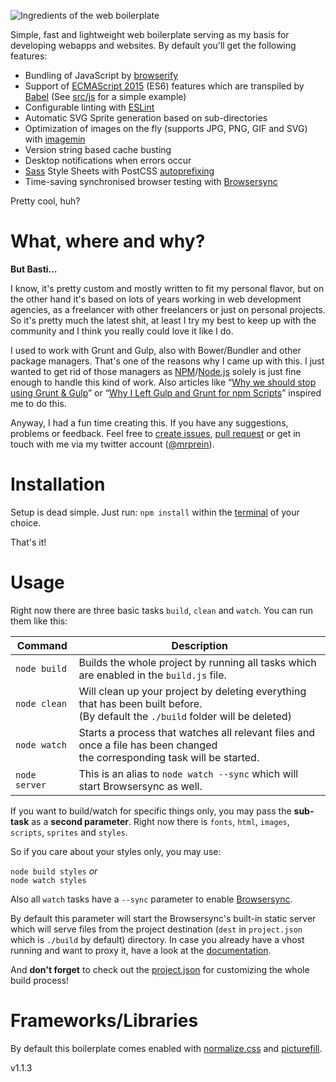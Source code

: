 ![Ingredients of the web boilerplate](https://mzdr.github.io/web-boilerplate/ingredients.png)

Simple, fast and lightweight web boilerplate serving as my basis for developing webapps and websites. By default you'll get the following features:

- Bundling of JavaScript by [browserify](http://browserify.org/)
- Support of [ECMAScript 2015](http://www.ecma-international.org/publications/standards/Ecma-262.htm) (ES6) features which are transpiled by [Babel](https://babeljs.io/) (See [src/js](src/js) for a simple example)
- Configurable linting with [ESLint](http://eslint.org/docs/user-guide/configuring)
- Automatic SVG Sprite generation based on sub-directories
- Optimization of images on the fly (supports JPG, PNG, GIF and SVG) with [imagemin](https://github.com/imagemin/imagemin)
- Version string based cache busting
- Desktop notifications when errors occur
- [Sass](http://sass-lang.com/) Style Sheets with PostCSS [autoprefixing](https://github.com/postcss/autoprefixer)
- Time-saving synchronised browser testing with [Browsersync](https://www.browsersync.io/)

Pretty cool, huh?

# What, where and why?

**But Basti…**

I know, it's pretty custom and mostly written to fit my personal flavor, but on the other hand it's based on lots of years working in web development agencies, as a freelancer with other freelancers or just on personal projects. So it's pretty much the latest shit, at least I try my best to keep up with the community and I think you really could love it like I do.

I used to work with Grunt and Gulp, also with Bower/Bundler and other package managers. That's one of the reasons why I came up with this. I just wanted to get rid of those managers as [NPM](https://www.npmjs.com/)/[Node.js](https://nodejs.org/) solely is just fine enough to handle this kind of work. Also articles like “[Why we should stop using Grunt & Gulp](http://blog.keithcirkel.co.uk/why-we-should-stop-using-grunt/)” or “[Why I Left Gulp and Grunt for npm Scripts](https://medium.com/@housecor/why-i-left-gulp-and-grunt-for-npm-scripts-3d6853dd22b8)” inspired me to do this.

Anyway, I had a fun time creating this. If you have any suggestions, problems or feedback. Feel free to [create issues](https://github.com/mzdr/web-boilerplate/issues/new), [pull request](https://github.com/mzdr/web-boilerplate/pulls) or get in touch with me via my twitter account ([@mrprein](https://twitter.com/mrprein)).


# Installation

Setup is dead simple. Just run: `npm install` within the [terminal](https://en.wikipedia.org/wiki/Terminal_%28OS_X%29) of your choice.

That's it!

# Usage

Right now there are three basic tasks `build`, `clean` and `watch`. You can run them like this:

Command    | Description
--------------------| -----------
`node build`        | Builds the whole project by running all tasks which are enabled in the `build.js` file.
`node clean`        | Will clean up your project by deleting everything that has been built before.<br>(By default the `./build` folder will be deleted)
`node watch`        | Starts a process that watches all relevant files and once a file has been changed<br> the corresponding task will be started.
`node server`       | This is an alias to `node watch --sync` which will start Browsersync as well.

If you want to build/watch for specific things only, you may pass the **sub-task** as a **second parameter**. Right now there is `fonts`, `html`, `images`, `scripts`, `sprites` and `styles`.

So if you care about your styles only, you may use:

`node build styles` *or*   
`node watch styles`

Also all `watch` tasks have a `--sync` parameter to enable [Browsersync](https://www.browsersync.io/).

By default this parameter will start the Browsersync's built-in static server which will serve files from the project destination (`dest` in `project.json` which is `./build` by default) directory. In case you already have a vhost running and want to proxy it, have a look at the [documentation](https://www.browsersync.io/docs/options/).

And **don't forget** to check out the [project.json](project.json) for customizing the whole build process!

# Frameworks/Libraries

By default this boilerplate comes enabled with [normalize.css](https://necolas.github.io/normalize.css/) and [picturefill](https://scottjehl.github.io/picturefill/).

v1.1.3
